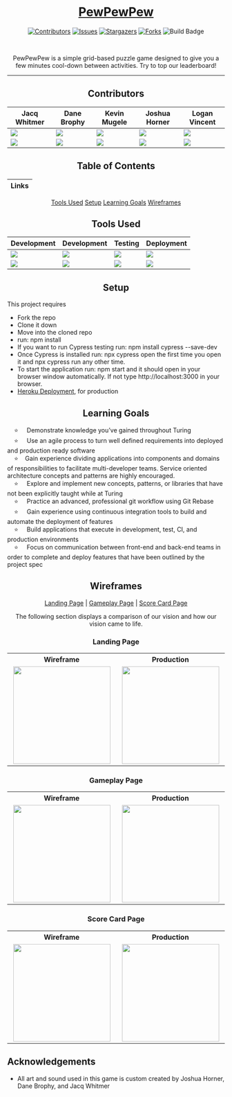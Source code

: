 <div align="center">

# [PewPewPew](http://pewpewpew-fe.herokuapp.com/)
[![Contributors][contributors-shield]][contributors-url]
[![Issues][issues-shield]][issues-url]
[![Stargazers][stars-shield]][stars-url]
[![Forks][forks-shield]][forks-url]
![Build Badge][build-badge]

<br>

  PewPewPew is a simple grid-based puzzle game designed to give you a few minutes cool-down between activities. Try to top our leaderboard!

---

## Contributors

|Jacq Whitmer|Dane Brophy|Kevin Mugele|Joshua Horner|Logan Vincent
|--- |--- |--- |--- |--- |
|[<img src="https://img.shields.io/badge/GitHub-181717.svg?&style=flaste&logo=github&logoColor=white" />](https://github.com/jrwhitmer)|[<img src="https://img.shields.io/badge/GitHub-181717.svg?&style=flaste&logo=github&logoColor=white" />](https://github.com/danembb)|[<img src="https://img.shields.io/badge/GitHub-181717.svg?&style=flaste&logo=github&logoColor=white" />](https://github.com/kevinmugele)|[<img src="https://img.shields.io/badge/GitHub-181717.svg?&style=flaste&logo=github&logoColor=white" />](https://github.com/jphorner)|[<img src="https://img.shields.io/badge/GitHub-181717.svg?&style=flaste&logo=github&logoColor=white" />](https://github.com/logandv3)
|[<img src= "https://img.shields.io/badge/in-LinkedIn-blue" />](https://www.linkedin.com/in/jacqwhitmer/)|[<img src= "https://img.shields.io/badge/in-LinkedIn-blue" />](https://www.linkedin.com/in/dane-brophy/)|[<img src= "https://img.shields.io/badge/in-LinkedIn-blue" />](https://www.linkedin.com/in/kevinmugele/)|[<img src= "https://img.shields.io/badge/in-LinkedIn-blue" />](http://www.linkedin.com/in/logan-vincent/)|[<img src= "https://img.shields.io/badge/in-LinkedIn-blue" />](https://www.linkedin.com/in/joshuapaulhorner/)


## Table of Contents
|Links
|--- |
[Tools Used](#tools-used)
[Setup](#setup)
[Learning Goals](#learning-goals)
[Wireframes](#wireframes)


## Tools Used

|Development|Development|Testing|Deployment
|--- |--- |--- |--- |
|[<img src="https://img.shields.io/badge/-react-blue" />](https://reactjs.org/)|[<img src="https://img.shields.io/badge/Git-F05032.svg?&style=flaste&logo=git&logoColor=white" />](https://git-scm.com/book/en/v2/Getting-Started-First-Time-Git-Setup)|[ <img src="https://img.shields.io/badge/-javascript-orange" />](https://www.javascript.com/)|[<img src="https://img.shields.io/badge/Heroku-430098.svg?&style=flaste&logo=heroku&logoColor=white" />](http://virtual-watch-party.herokuapp.com)|
|[ <img src="https://img.shields.io/badge/-cypress-yellow" />](https://www.cypress.io/)|[<img src="https://img.shields.io/badge/GitHub-181717.svg?&style=flaste&logo=github&logoColor=white" />](https://desktop.github.com/)|[<img src="https://img.shields.io/badge/circle-CI-blue" />](https://circleci.com/)|[<img src="https://img.shields.io/badge/-HTML5-green" />](https://developer.mozilla.org/en-US/docs/Web/HTML)|[CSS3](https://developer.mozilla.org/en-US/docs/Web/CSS)|[<img src="https://img.shields.io/badge/Postman-FF6E4F.svg?&style=flat&logo=postman&logoColor=white" />](https://www.postman.com/product/rest-client/)|

</div>

<div align="center">

## Setup

</div>


  This project requires

  * Fork the repo
  * Clone it down
  * Move into the cloned repo
  * run: npm install
  * If you want to run Cypress testing run: npm install cypress --save-dev
  * Once Cypress is installed run: npx cypress open the first time you open it and npx cypress run  any other time.
  * To start the application run: npm start  and it should open in your browser window automatically.  If not type http://localhost:3000  in your browser.
  * [Heroku Deployment](https://pewpewpew-fe.herokuapp.com/), for production


<div align="center">

## Learning Goals

</div>


&nbsp; &nbsp; ⭐ &nbsp; &nbsp; Demonstrate knowledge you’ve gained throughout Turing<br>
&nbsp; &nbsp; ⭐ &nbsp; &nbsp; Use an agile process to turn well defined requirements into deployed and production ready software<br>
&nbsp; &nbsp; ⭐ &nbsp; &nbsp;Gain experience dividing applications into components and domains of responsibilities to facilitate multi-developer teams. Service oriented architecture concepts and patterns are highly encouraged.<br>
&nbsp; &nbsp; ⭐ &nbsp; &nbsp; Explore and implement new concepts, patterns, or libraries that have not been explicitly taught while at Turing<br>
&nbsp; &nbsp; ⭐ &nbsp; &nbsp; Practice an advanced, professional git workflow using Git Rebase<br>
&nbsp; &nbsp; ⭐ &nbsp; &nbsp; Gain experience using continuous integration tools to build and automate the deployment of features<br>
&nbsp; &nbsp; ⭐ &nbsp; &nbsp; Build applications that execute in development, test, CI, and production environments<br>
&nbsp; &nbsp; ⭐ &nbsp; &nbsp; Focus on communication between front-end and back-end teams in order to complete and deploy features that have been outlined by the project spec<br>

<div align="center">


## Wireframes
[Landing Page](#landing-page) | [Gameplay Page](#gameplay-page) | [Score Card Page](#score-card-page)

The following section displays a comparison of our vision and how our vision came to life.


### Landing Page


<table>
<tr>
  <th style='text-align: center'>Wireframe</th>
  <th style='text-align: center'>Production</th>
</tr>

<tr align = 'center'>
  <td style = 'width:45%'>  
    <img src="https://user-images.githubusercontent.com/78382113/145473538-9fda1d1c-e0ae-4f00-b911-8d77b519df95.png" style="height:225px">
  </td>

  <td style = 'width:45%'>
    <img src="https://user-images.githubusercontent.com/78382113/146268451-bca4692d-7ae1-4f45-9eaf-ec1f8fee48db.png" style="height:225px">
  </td>
</tr>
</table>


### Gameplay Page

<table>
<tr>
  <th style='text-align: center'>Wireframe</th>
  <th style='text-align: center'>Production</th>
</tr>

<tr align = 'center'>
  <td style = 'width:45%'>
    <img src="https://user-images.githubusercontent.com/78382113/145473721-7406e79e-0388-48c0-8495-c137af00e0d5.png" style="height:225px">
  </td>
  <td style = 'width:45%'>
    <img src="https://user-images.githubusercontent.com/78382113/146268139-ef3d5497-0725-4254-8d50-62708ae8b2cd.png" style="height:225px">
  </td>
</tr>
</table>

### Score Card Page

<table>
<tr>
  <th style='text-align: center'>Wireframe</th>
  <th style='text-align: center'>Production</th>
</tr>

<tr align = 'center'>
  <td style = 'width:45%'>  
    <img src="https://user-images.githubusercontent.com/78382113/146269084-a4922188-550f-4166-a58b-12d352de76d9.png" style="height:225px">
  </td>
  <td style = 'width:45%'>  
    <img src="https://user-images.githubusercontent.com/78382113/146268331-934f67de-732f-42ef-bcc4-7b0a71a8a5b5.png" style="height:225px">
  </td>
</tr>
</table>
</div>

## Acknowledgements

* All art and sound used in this game is custom created by Joshua Horner, Dane Brophy, and Jacq Whitmer

<!-- MARKDOWN LINKS & IMAGES -->

[contributors-shield]: https://img.shields.io/github/contributors/pewpewpewturing/front-end.svg?style=flat-square
[contributors-url]: https://github.com/pewpewpewturing/front-end/graphs/contributors
[forks-shield]: https://img.shields.io/github/forks/pewpewpewturing/front-end.svg?style=flat-square
[forks-url]: https://github.com/pewpewpewturing/front-end/network/members
[stars-shield]: https://img.shields.io/github/stars/pewpewpewturing/front-end.svg?style=flat-square
[stars-url]: https://github.com/pewpewpewturing/front-end/stargazers
[issues-shield]: https://img.shields.io/github/issues/pewpewpewturing/front-end.svg?style=flat-square
[issues-url]: https://github.com/pewpewpewturing/front-end/issues
[build-badge]:https://img.shields.io/circleci/build/gh/PewPewPewTuring/front-end?style=flat-square
